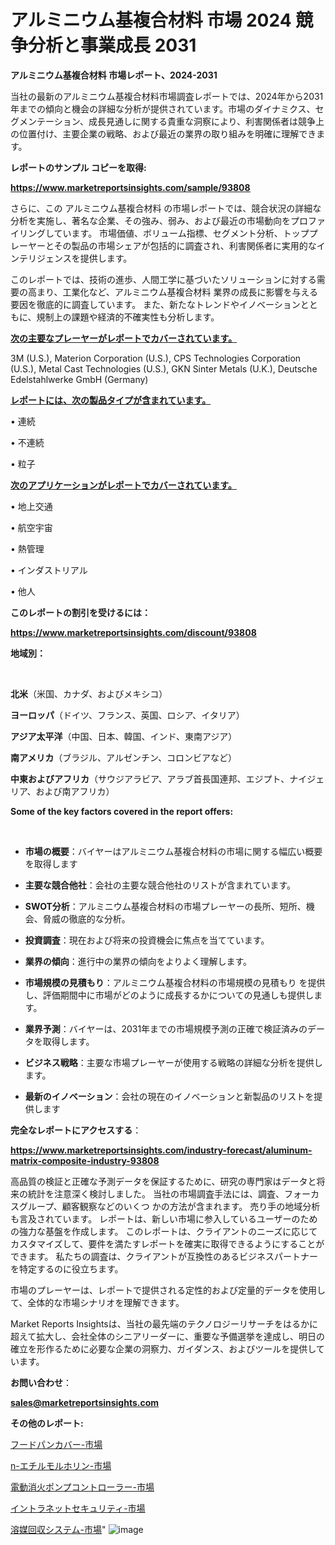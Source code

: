 # アルミニウム基複合材料 市場 2024 競争分析と事業成長 2031

<strong>アルミニウム基複合材料 市場レポート、2024-2031</strong>

当社の最新のアルミニウム基複合材料市場調査レポートでは、2024年から2031年までの傾向と機会の詳細な分析が提供されています。市場のダイナミクス、セグメンテーション、成長見通しに関する貴重な洞察により、利害関係者は競争上の位置付け、主要企業の戦略、および最近の業界の取り組みを明確に理解できます。



<strong>レポートのサンプル コピーを取得:</strong> <a href=https://www.marketreportsinsights.com/sample/93808>

<strong><u>https://www.marketreportsinsights.com/sample/93808</u></strong></a>

さらに、この アルミニウム基複合材料 の市場レポートでは、競合状況の詳細な分析を実施し、著名な企業、その強み、弱み、および最近の市場動向をプロファイリングしています。 市場価値、ボリューム指標、セグメント分析、トッププレーヤーとその製品の市場シェアが包括的に調査され、利害関係者に実用的なインテリジェンスを提供します。

このレポートでは、技術の進歩、人間工学に基づいたソリューションに対する需要の高まり、工業化など、アルミニウム基複合材料 業界の成長に影響を与える要因を徹底的に調査しています。 また、新たなトレンドやイノベーションとともに、規制上の課題や経済的不確実性も分析します。



<strong><u>次の主要なプレーヤーがレポートでカバーされています。</u></strong>

3M (U.S.), Materion Corporation (U.S.), CPS Technologies Corporation (U.S.), Metal Cast Technologies (U.S.), GKN Sinter Metals (U.K.), Deutsche Edelstahlwerke GmbH (Germany)



<strong><u><b>レポートには、次の製品タイプが含まれています。</b></u></strong>

• 連続

• 不連続

• 粒子



<strong><u><b>次のアプリケーションがレポートでカバーされています。</b></u></strong>

• 地上交通

• 航空宇宙

• 熱管理

• インダストリアル

• 他人



<strong><b>このレポートの割引を受けるには：</b></strong>

<a href=https://www.marketreportsinsights.com/discount/93808>

<strong><u>https://www.marketreportsinsights.com/discount/93808</u></strong></a>



<strong>地域別：</strong>

<strong> </strong>



<strong>北米</strong>（米国、カナダ、およびメキシコ）



<strong>ヨーロッパ</strong>（ドイツ、フランス、英国、ロシア、イタリア）



<strong>アジア太平洋</strong>（中国、日本、韓国、インド、東南アジア）



<strong>南アメリカ</strong>（ブラジル、アルゼンチン、コロンビアなど）



<strong>中東およびアフリカ</strong>（サウジアラビア、アラブ首長国連邦、エジプト、ナイジェリア、および南アフリカ）



<strong>Some of the key factors covered in the report offers:</strong>

<strong> </strong>
<ul>
  <li>

<strong>市場の概要</strong>：バイヤーはアルミニウム基複合材料の市場に関する幅広い概要を取得します</li>
  <li>

<strong>主要な競合他社</strong>：会社の主要な競合他社のリストが含まれています。</li>
  <li>

<strong>SWOT分析</strong>：アルミニウム基複合材料の市場プレーヤーの長所、短所、機会、脅威の徹底的な分析。</li>
  <li>

<strong>投資調査</strong>：現在および将来の投資機会に焦点を当てています。</li>
  <li>

<strong>業界の傾向</strong>：進行中の業界の傾向をよりよく理解します。</li>
  <li>

<strong>市場規模の見積もり</strong>：アルミニウム基複合材料の市場規模の見積もり を提供し、評価期間中に市場がどのように成長するかについての見通しも提供します。</li>
  <li>

<strong>業界予測</strong>：バイヤーは、2031年までの市場規模予測の正確で検証済みのデータを取得します。</li>
  <li>

<strong>ビジネス戦略</strong>：主要な市場プレーヤーが使用する戦略の詳細な分析を提供します。</li>
  <li>

<strong>最新のイノベーション</strong>：会社の現在のイノベーションと新製品のリストを提供します</li>
</ul>


<strong>完全なレポートにアクセスする</strong>：

<a href=https://www.marketreportsinsights.com/industry-forecast/aluminum-matrix-composite-industry-93808>

<strong><u>https://www.marketreportsinsights.com/industry-forecast/aluminum-matrix-composite-industry-93808</u></strong></a>

高品質の検証と正確な予測データを保証するために、研究の専門家はデータと将来の統計を注意深く検討しました。 当社の市場調査手法には、調査、フォーカスグループ、顧客観察などのいくつ かの方法が含まれます。 売り手の地域分析も言及されています。 レポートは、新しい市場に参入しているユーザーのための強力な基盤を作成します。 このレポートは、クライアントのニーズに応じてカスタマイズして、要件を満たすレポートを確実に取得できるようにすることができます。 私たちの調査は、クライアントが互換性のあるビジネスパートナーを特定するのに役立ちます。

市場のプレーヤーは、レポートで提供される定性的および定量的データを使用して、全体的な市場シナリオを理解できます。

Market Reports Insightsは、当社の最先端のテクノロジーリサーチをはるかに超えて拡大し、会社全体のシニアリーダーに、重要な予備選挙を達成し、明日の確立を形作るために必要な企業の洞察力、ガイダンス、およびツールを提供しています。



<strong><b>お問い合わせ</b></strong>：

<a href=mailto:sales@marketreportsinsights.com>

<strong><u>sales@marketreportsinsights.com</u></strong></a>



<strong>その他のレポート:</strong>

<a href=https://www.linkedin.com/pulse/フードパンカバー-市場-2023-競争分析と事業成長-2030-analytics-achievers-24-analysis-tu77f/>フードパンカバー-市場</a>

<a href=https://www.linkedin.com/pulse/n-エチルモルホリン-市場-2023-swot-分析と最新イノベーション-ndgff/>n-エチルモルホリン-市場</a>

<a href=https://www.linkedin.com/pulse/電動消火ポンプコントローラー-市場-2023-年のダイナミクスとビジネストレンド-o9ovf/>電動消火ポンプコントローラー-市場</a>

<a href=https://www.linkedin.com/pulse/イントラネットセキュリティ-市場-2023-新興市場-将来の動向と市場需要-tfutf/>イントラネットセキュリティ-市場</a>

<a href=https://www.linkedin.com/pulse/溶媒回収システム-市場-2030-年までの需要に焦点を当てた-2023-年調査レポート-pr-news-hub-5rkaf/>溶媒回収システム-市場</a>"
![image](https://github.com/gayatriri2/Market-Trends/assets/166717496/fa568574-11e3-47a6-b56e-7259c6bca164)
